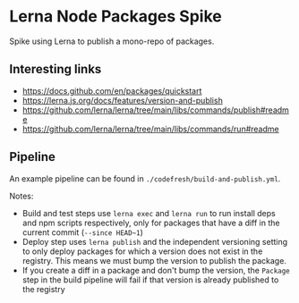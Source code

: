 # Lerna Node Packages Spike

Spike using Lerna to publish a mono-repo of packages.

## Interesting links

-   https://docs.github.com/en/packages/quickstart
-   https://lerna.js.org/docs/features/version-and-publish
-   https://github.com/lerna/lerna/tree/main/libs/commands/publish#readme
-   https://github.com/lerna/lerna/tree/main/libs/commands/run#readme

## Pipeline

An example pipeline can be found in `./codefresh/build-and-publish.yml`.

Notes:

-   Build and test steps use `lerna exec` and `lerna run` to run install deps and npm scripts respectively, only for packages that have a diff in the current commit (`--since HEAD~1`)
-   Deploy step uses `lerna publish` and the independent versioning setting to only deploy packages for which a version does not exist in the registry. This means we must bump the version to publish the package.
-   If you create a diff in a package and don't bump the version, the `Package` step in the build pipeline will fail if that version is already published to the registry
